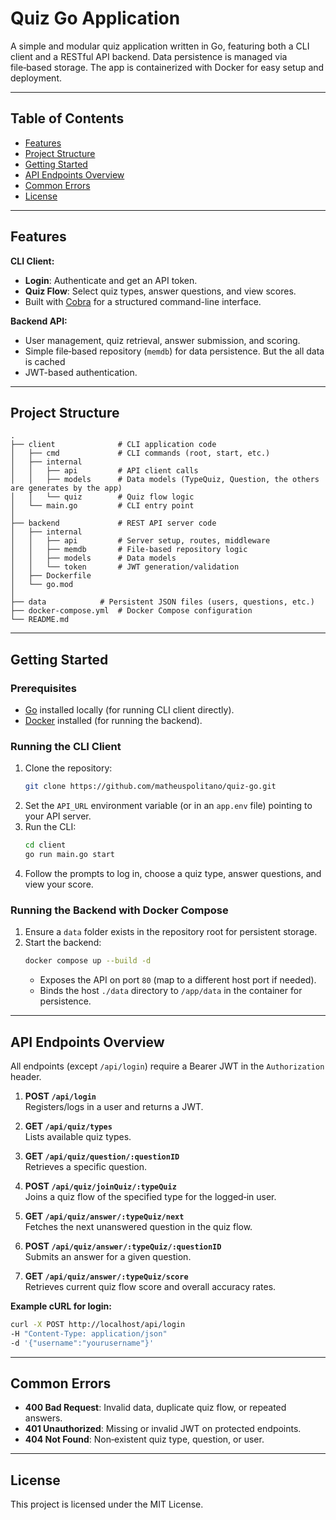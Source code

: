 # Quiz Go Application

A simple and modular quiz application written in Go, featuring both a CLI client and a RESTful API backend. Data persistence is managed via file‑based storage. The app is containerized with Docker for easy setup and deployment.

---

## Table of Contents

- [Features](#features)
- [Project Structure](#project-structure)
- [Getting Started](#getting-started)
- [API Endpoints Overview](#api-endpoints-overview)
- [Common Errors](#common-errors)
- [License](#license)

---

## Features

**CLI Client:**

- **Login**: Authenticate and get an API token.
- **Quiz Flow**: Select quiz types, answer questions, and view scores.
- Built with [Cobra](https://github.com/spf13/cobra) for a structured command-line interface.

**Backend API:**

- User management, quiz retrieval, answer submission, and scoring.
- Simple file‑based repository (`memdb`) for data persistence. But the all data is cached
- JWT-based authentication.

---

## Project Structure

```
.
├── client              # CLI application code
│   ├── cmd             # CLI commands (root, start, etc.)
│   ├── internal
│   │   ├── api         # API client calls
│   │   ├── models      # Data models (TypeQuiz, Question, the others are generates by the app)
│   │   └── quiz        # Quiz flow logic
│   └── main.go         # CLI entry point
│
├── backend             # REST API server code
│   ├── internal
│   │   ├── api         # Server setup, routes, middleware
│   │   ├── memdb       # File‑based repository logic
│   │   ├── models      # Data models
│   │   └── token       # JWT generation/validation
│   ├── Dockerfile
│   └── go.mod
│
├── data            # Persistent JSON files (users, questions, etc.)
├── docker-compose.yml  # Docker Compose configuration
└── README.md
```

---

## Getting Started

### Prerequisites

- [Go](https://golang.org) installed locally (for running CLI client directly).
- [Docker](https://www.docker.com) installed (for running the backend).

### Running the CLI Client

1. Clone the repository:
   ```bash
   git clone https://github.com/matheuspolitano/quiz-go.git
   ```
2. Set the `API_URL` environment variable (or in an `app.env` file) pointing to your API server.
3. Run the CLI:
   ```bash
   cd client
   go run main.go start
   ```
4. Follow the prompts to log in, choose a quiz type, answer questions, and view your score.

### Running the Backend with Docker Compose

1. Ensure a `data` folder exists in the repository root for persistent storage.
2. Start the backend:
   ```bash
   docker compose up --build -d
   ```
   - Exposes the API on port `80` (map to a different host port if needed).
   - Binds the host `./data` directory to `/app/data` in the container for persistence.

---

## API Endpoints Overview

All endpoints (except `/api/login`) require a Bearer JWT in the `Authorization` header.

1. **POST `/api/login`**  
   Registers/logs in a user and returns a JWT.

2. **GET `/api/quiz/types`**  
   Lists available quiz types.

3. **GET `/api/quiz/question/:questionID`**  
   Retrieves a specific question.

4. **POST `/api/quiz/joinQuiz/:typeQuiz`**  
   Joins a quiz flow of the specified type for the logged‑in user.

5. **GET `/api/quiz/answer/:typeQuiz/next`**  
   Fetches the next unanswered question in the quiz flow.

6. **POST `/api/quiz/answer/:typeQuiz/:questionID`**  
   Submits an answer for a given question.

7. **GET `/api/quiz/answer/:typeQuiz/score`**  
   Retrieves current quiz flow score and overall accuracy rates.

**Example cURL for login:**

```bash
curl -X POST http://localhost/api/login
-H "Content-Type: application/json"
-d '{"username":"yourusername"}'
```

---

## Common Errors

- **400 Bad Request**: Invalid data, duplicate quiz flow, or repeated answers.
- **401 Unauthorized**: Missing or invalid JWT on protected endpoints.
- **404 Not Found**: Non‑existent quiz type, question, or user.

---

## License

This project is licensed under the MIT License.
